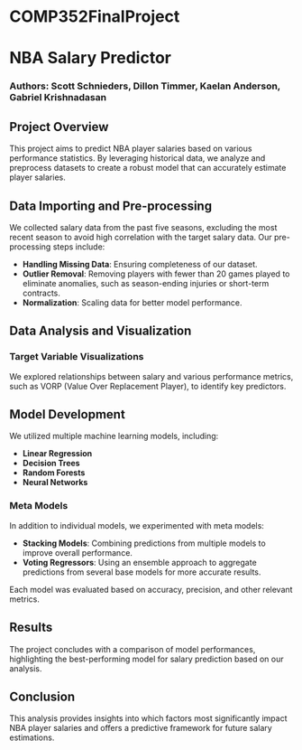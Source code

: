 # COMP352FinalProject

# NBA Salary Predictor

### Authors: Scott Schnieders, Dillon Timmer, Kaelan Anderson, Gabriel Krishnadasan

## Project Overview

This project aims to predict NBA player salaries based on various performance statistics. By leveraging historical data, we analyze and preprocess datasets to create a robust model that can accurately estimate player salaries.

## Data Importing and Pre-processing

We collected salary data from the past five seasons, excluding the most recent season to avoid high correlation with the target salary data. Our pre-processing steps include:

- **Handling Missing Data**: Ensuring completeness of our dataset.
- **Outlier Removal**: Removing players with fewer than 20 games played to eliminate anomalies, such as season-ending injuries or short-term contracts.
- **Normalization**: Scaling data for better model performance.

## Data Analysis and Visualization

### Target Variable Visualizations

We explored relationships between salary and various performance metrics, such as VORP (Value Over Replacement Player), to identify key predictors.

## Model Development

We utilized multiple machine learning models, including:

- **Linear Regression**
- **Decision Trees**
- **Random Forests**
- **Neural Networks**

### Meta Models

In addition to individual models, we experimented with meta models:

- **Stacking Models**: Combining predictions from multiple models to improve overall performance.
- **Voting Regressors**: Using an ensemble approach to aggregate predictions from several base models for more accurate results.

Each model was evaluated based on accuracy, precision, and other relevant metrics.

## Results

The project concludes with a comparison of model performances, highlighting the best-performing model for salary prediction based on our analysis.

## Conclusion

This analysis provides insights into which factors most significantly impact NBA player salaries and offers a predictive framework for future salary estimations.

